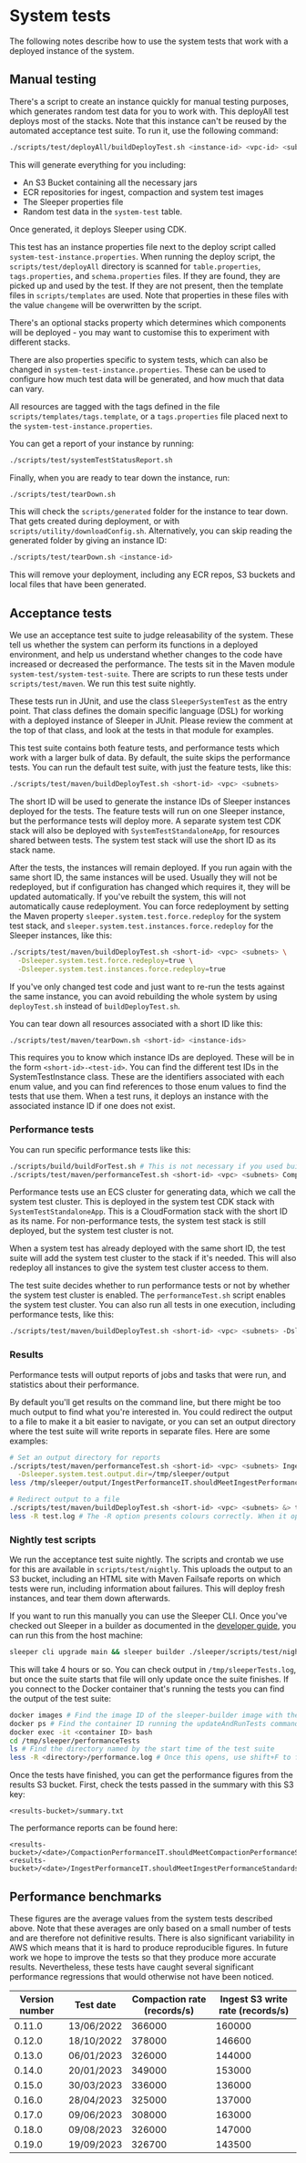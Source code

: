 System tests
============

The following notes describe how to use the system tests that work with a deployed instance of the system.

## Manual testing

There's a script to create an instance quickly for manual testing purposes, which generates random test data for
you to work with. This deployAll test deploys most of the stacks. Note that this instance can't be reused by the
automated acceptance test suite. To run it, use the following command:

```bash
./scripts/test/deployAll/buildDeployTest.sh <instance-id> <vpc-id> <subnet-id>
```

This will generate everything for you including:

* An S3 Bucket containing all the necessary jars
* ECR repositories for ingest, compaction and system test images
* The Sleeper properties file
* Random test data in the `system-test` table.

Once generated, it deploys Sleeper using CDK.

This test has an instance properties file next to the deploy script called `system-test-instance.properties`.
When running the deploy script, the `scripts/test/deployAll` directory is scanned for `table.properties`,
`tags.properties`, and `schema.properties` files. If they are found, they are picked up and used by the test.
If they are not present, then the template files in `scripts/templates` are used. Note that properties in these
files with the value `changeme` will be overwritten by the script.

There's an optional stacks property which determines which components will be deployed - you may want to customise this
to experiment with different stacks.

There are also properties specific to system tests, which can also be changed in `system-test-instance.properties`.
These can be used to configure how much test data will be generated, and how much that data can vary.

All resources are tagged with the tags defined in the file `scripts/templates/tags.template`, or a `tags.properties`
file placed next to the `system-test-instance.properties`.

You can get a report of your instance by running:

```bash
./scripts/test/systemTestStatusReport.sh
```

Finally, when you are ready to tear down the instance, run:

```bash
./scripts/test/tearDown.sh
```

This will check the `scripts/generated` folder for the instance to tear down. That gets created during deployment, or
with `scripts/utility/downloadConfig.sh`. Alternatively, you can skip reading the generated folder by giving an instance
ID:

```bash
./scripts/test/tearDown.sh <instance-id>
```

This will remove your deployment, including any ECR repos, S3 buckets and local files that have been generated.

## Acceptance tests

We use an acceptance test suite to judge releasability of the system. These tell us whether the system can perform its
functions in a deployed environment, and help us understand whether changes to the code have increased or decreased the
performance. The tests sit in the Maven module `system-test/system-test-suite`. There are scripts to run these tests
under `scripts/test/maven`. We run this test suite nightly.

These tests run in JUnit, and use the class `SleeperSystemTest` as the entry point. That class defines the domain
specific language (DSL) for working with a deployed instance of Sleeper in JUnit. Please review the comment at the top
of that class, and look at the tests in that module for examples.

This test suite contains both feature tests, and performance tests which work with a larger bulk of data. By default,
the suite skips the performance tests. You can run the default test suite, with just the feature tests, like this:

```bash
./scripts/test/maven/buildDeployTest.sh <short-id> <vpc> <subnets>
```

The short ID will be used to generate the instance IDs of Sleeper instances deployed for the tests. The feature tests
will run on one Sleeper instance, but the performance tests will deploy more. A separate system test CDK stack will also
be deployed with `SystemTestStandaloneApp`, for resources shared between tests. The system test stack will use the short
ID as its stack name.

After the tests, the instances will remain deployed. If you run again with the same short ID, the same instances will
be used. Usually they will not be redeployed, but if configuration has changed which requires it, they will be updated
automatically. If you've rebuilt the system, this will not automatically cause redeployment. You can force redeployment
by setting the Maven property `sleeper.system.test.force.redeploy` for the system test stack,
and `sleeper.system.test.instances.force.redeploy` for the Sleeper instances, like this:

```bash
./scripts/test/maven/buildDeployTest.sh <short-id> <vpc> <subnets> \
  -Dsleeper.system.test.force.redeploy=true \
  -Dsleeper.system.test.instances.force.redeploy=true
```

If you've only changed test code and just want to re-run the tests against the same instance, you can avoid rebuilding
the whole system by using `deployTest.sh` instead of `buildDeployTest.sh`.

You can tear down all resources associated with a short ID like this:

```bash
./scripts/test/maven/tearDown.sh <short-id> <instance-ids>
```

This requires you to know which instance IDs are deployed. These will be in the form `<short-id>-<test-id>`. You can
find the different test IDs in the SystemTestInstance class. These are the identifiers associated with each enum value,
and you can find references to those enum values to find the tests that use them. When a test runs, it deploys an
instance with the associated instance ID if one does not exist.

### Performance tests

You can run specific performance tests like this:

```bash
./scripts/build/buildForTest.sh # This is not necessary if you used buildDeployTest.sh or have already built the system
./scripts/test/maven/performanceTest.sh <short-id> <vpc> <subnets> CompactionPerformanceIT,IngestPerformanceIT
```

Performance tests use an ECS cluster for generating data, which we call the system test cluster. This is deployed in the
system test CDK stack with `SystemTestStandaloneApp`. This is a CloudFormation stack with the short ID as its name. For
non-performance tests, the system test stack is still deployed, but the system test cluster is not.

When a system test has already deployed with the same short ID, the test suite will add the system test cluster to the
stack if it's needed. This will also redeploy all instances to give the system test cluster access to them.

The test suite decides whether to run performance tests or not by whether the system test cluster is enabled.
The `performanceTest.sh` script enables the system test cluster. You can also run all tests in one execution, including
performance tests, like this:

```bash
./scripts/test/maven/buildDeployTest.sh <short-id> <vpc> <subnets> -Dsleeper.system.test.cluster.enabled=true
```

### Results

Performance tests will output reports of jobs and tasks that were run, and statistics about their performance.

By default you'll get results on the command line, but there might be too much output to find what you're interested in.
You could redirect the output to a file to make it a bit easier to navigate, or you can set an output directory where
the test suite will write reports in separate files. Here are some examples:

```bash
# Set an output directory for reports
./scripts/test/maven/performanceTest.sh <short-id> <vpc> <subnets> IngestPerformanceIT \
  -Dsleeper.system.test.output.dir=/tmp/sleeper/output
less /tmp/sleeper/output/IngestPerformanceIT.shouldMeetIngestPerformanceStandardsAcrossManyPartitions.report.log

# Redirect output to a file
./scripts/test/maven/buildDeployTest.sh <short-id> <vpc> <subnets> &> test.log &
less -R test.log # The -R option presents colours correctly. When it opens, use shift+F to follow output as it's written to the file.
```

### Nightly test scripts

We run the acceptance test suite nightly. The scripts and crontab we use for this are available
in `scripts/test/nightly`. This uploads the output to an S3 bucket, including an HTML site with Maven Failsafe reports
on which tests were run, including information about failures. This will deploy fresh instances, and tear them down
afterwards.

If you want to run this manually you can use the Sleeper CLI. Once you've checked out Sleeper in a
builder as documented in the [developer guide](11-dev-guide.md#install-prerequisite-software), you can run this from the
host machine:

```bash
sleeper cli upgrade main && sleeper builder ./sleeper/scripts/test/nightly/updateAndRunTests.sh "<vpc>" "<subnet>" <output-bucket-name> "performance" &> /tmp/sleeperTests.log
```

This will take 4 hours or so. You can check output in `/tmp/sleeperTests.log`, but once the suite starts that file will
only update once the suite finishes. If you connect to the Docker container that's running the tests you can find the
output of the test suite:

```bash
docker images # Find the image ID of the sleeper-builder image with the 'current' tag
docker ps # Find the container ID running the updateAndRunTests command with that image
docker exec -it <container ID> bash
cd /tmp/sleeper/performanceTests
ls # Find the directory named by the start time of the test suite
less -R <directory>/performance.log # Once this opens, use shift+F to follow the output of the test
```

Once the tests have finished, you can get the performance figures from the results S3 bucket. First, check the tests
passed in the summary with this S3 key:

```
<results-bucket>/summary.txt
```

The performance reports can be found here:

```
<results-bucket>/<date>/CompactionPerformanceIT.shouldMeetCompactionPerformanceStandards.report.log
<results-bucket>/<date>/IngestPerformanceIT.shouldMeetIngestPerformanceStandardsAcrossManyPartitions.report.log
```

## Performance benchmarks

These figures are the average values from the system tests described above. Note that these averages are only based on
a small number of tests and are therefore not definitive results. There is also significant variability in AWS which
means that it is hard to produce reproducible figures. In future work we hope to improve the tests so that they produce
more accurate results. Nevertheless, these tests have caught several significant performance regressions that would
otherwise not have been noticed.

| Version number | Test date  | Compaction rate (records/s) | Ingest S3 write rate (records/s) |
|----------------|------------|-----------------------------|----------------------------------|
| 0.11.0         | 13/06/2022 | 366000                      | 160000                           |
| 0.12.0         | 18/10/2022 | 378000                      | 146600                           |
| 0.13.0         | 06/01/2023 | 326000                      | 144000                           |
| 0.14.0         | 20/01/2023 | 349000                      | 153000                           |
| 0.15.0         | 30/03/2023 | 336000                      | 136000                           |
| 0.16.0         | 28/04/2023 | 325000                      | 137000                           |
| 0.17.0         | 09/06/2023 | 308000                      | 163000                           |
| 0.18.0         | 09/08/2023 | 326000                      | 147000                           |
| 0.19.0         | 19/09/2023 | 326700                      | 143500                           |
